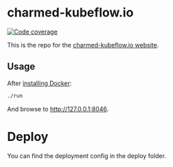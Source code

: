 # charmed-kubeflow.io

[![Code coverage](https://codecov.io/gh/canonical-web-and-design/charmed-kubeflow.io/branch/main/graph/badge.svg)](https://codecov.io/gh/canonical-web-and-design/charmed-kubeflow.io)

This is the repo for the [charmed-kubeflow.io website](https://charmed-kubeflow.io).

## Usage

After [installing Docker](https://docs.docker.com/install/):

``` bash
./run
```

And browse to http://127.0.0.1:8046.

# Deploy
You can find the deployment config in the deploy folder.
